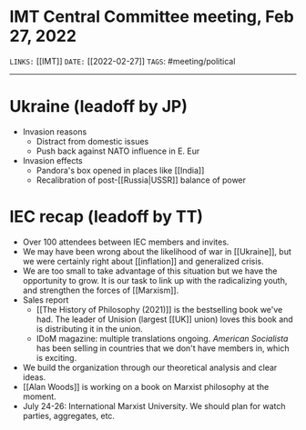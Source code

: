 # IMT Central Committee meeting, Feb 27, 2022  
`LINKS:` [[IMT]]
`DATE:` [[2022-02-27]]
`TAGS`: #meeting/political 

---
# Ukraine (leadoff by JP)
- Invasion reasons
	- Distract from domestic issues
	- Push back against NATO influence in E. Eur
- Invasion effects
	- Pandora's box opened in places like [[India]] 
	- Recalibration of post-[[Russia|USSR]] balance of power

# IEC recap (leadoff by TT)
- Over 100 attendees between IEC members and invites.
- We may have been wrong about the likelihood of war in [[Ukraine]], but we were certainly right about [[inflation]] and generalized crisis. 
- We are too small to take advantage of this situation but we have the opportunity to grow. It is our task to link up with the radicalizing youth, and strengthen the forces of [[Marxism]]. 
- Sales report
	- [[The History of Philosophy (2021)]] is the bestselling book we've had. The leader of Unision (largest [[UK]] union) loves this book and is distributing it in the union. 
	- IDoM magazine: multiple translations ongoing. *American Socialista* has been selling in countries that we don't have members in, which is exciting. 
- We build the organization through our theoretical analysis and clear ideas. 
- [[Alan Woods]] is working on a book on Marxist philosophy at the moment. 
- July 24-26: International Marxist University. We should plan for watch parties, aggregates, etc. 